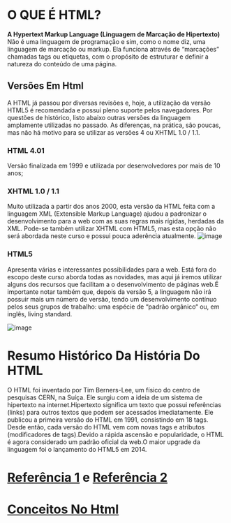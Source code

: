 # O QUE É HTML?
**A Hypertext Markup Language (Linguagem de Marcação de Hipertexto)** Não é uma linguagem de programação e sim, como o nome diz, uma linguagem de marcação ou markup. Ela funciona através de “marcações” chamadas tags ou etiquetas, com o propósito de estruturar e definir a natureza do conteúdo de uma página.

## Versões Em Html
A HTML já passou por diversas revisões e, hoje, a utilização da versão HTML5 é recomendada e possui pleno suporte pelos navegadores. Por questões de histórico, listo abaixo outras versões da linguagem amplamente utilizadas no passado. As diferenças, na prática, são poucas, mas não há motivo para se utilizar as versões 4 ou XHTML 1.0 / 1.1.

### HTML 4.01
Versão finalizada em 1999 e utilizada por desenvolvedores por mais de 10 anos;
### XHTML 1.0 / 1.1
Muito utilizada a partir dos anos 2000, esta versão da HTML feita com a linguagem XML (Extensible Markup Language) ajudou a padronizar o desenvolvimento para a web com as suas regras mais rígidas, herdadas da XML. Pode-se também utilizar XHTML com HTML5, mas esta opção não será abordada neste curso e possui pouca aderência atualmente.
![image](https://github.com/Karlos-Eduardo-Mrqs/Construcao-Html-Css-Javascript/assets/172524894/bcd23d4e-012c-46dc-8298-1769db7d8892)
### HTML5
Apresenta várias e interessantes possibilidades para a web. Está fora do escopo deste curso aborda todas as novidades, mas aqui já iremos utilizar alguns dos recursos que facilitam a o desenvolvimento de páginas web.É importante notar também que, depois da versão 5, a linguagem não irá possuir mais um número de versão, tendo um desenvolvimento contínuo pelos seus grupos de trabalho: uma espécie de “padrão orgânico“ ou, em inglês, living standard.

![image](https://github.com/Karlos-Eduardo-Mrqs/Construcao-Html-Css-Javascript/assets/172524894/fcb7c228-7623-486e-8077-d86c74d2fa0e)
# Resumo Histórico Da História Do HTML
O HTML foi inventado por Tim Berners-Lee, um físico do centro de pesquisas CERN, na Suíça. Ele surgiu com a ideia de um sistema de hipertexto na internet.Hipertexto significa um texto que possui referências (links) para outros textos que podem ser acessados imediatamente. Ele publicou a primeira versão do HTML em 1991, consistindo em 18 tags. Desde então, cada versão do HTML vem com novas tags e atributos (modificadores de tags).Devido a rápida ascensão e popularidade, o HTML é agora considerado um padrão oficial da web.O maior upgrade da linguagem foi o lançamento do HTML5 em 2014.

# [Referência 1](https://guilhermemuller.com.br/ead/html-css-na-pratica/introducao-html#:~:text=O%20que%20%C3%A9%20HTML%3F,do%20conte%C3%BAdo%20de%20uma%20p%C3%A1gina.) e [Referência 2](https://www.hostinger.com.br/tutoriais/o-que-e-html-conceitos-basicos)

# [Conceitos No Html]()
